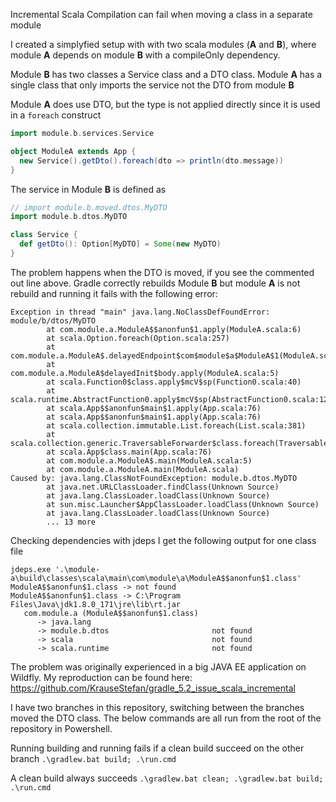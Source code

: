 <!--- Provide a brief summary of the issue in the title above -->

Incremental Scala Compilation can fail when moving a class in a separate module

I created a simplyfied setup with with two scala modules (**A** and **B**), where module **A** depends on module **B** with a compileOnly dependency.

Module **B** has two classes a Service class and a DTO class.
Module **A** has a single class that only imports the service not the DTO from module **B**

Module **A** does use DTO, but the type is not applied directly since it is used in a `foreach` construct

``` scala
import module.b.services.Service

object ModuleA extends App {
  new Service().getDto().foreach(dto => println(dto.message))
}
```

The service in Module **B** is defined as
``` scala
// import module.b.moved.dtos.MyDTO
import module.b.dtos.MyDTO

class Service {
  def getDto(): Option[MyDTO] = Some(new MyDTO)
}
```

The problem happens when the DTO is moved, if you see the commented out line above.
Gradle correctly rebuilds Module **B** but module **A** is not rebuild and running it fails with the following error:
``` 
Exception in thread "main" java.lang.NoClassDefFoundError: module/b/dtos/MyDTO
        at com.module.a.ModuleA$$anonfun$1.apply(ModuleA.scala:6)
        at scala.Option.foreach(Option.scala:257)
        at com.module.a.ModuleA$.delayedEndpoint$com$module$a$ModuleA$1(ModuleA.scala:6)
        at com.module.a.ModuleA$delayedInit$body.apply(ModuleA.scala:5)
        at scala.Function0$class.apply$mcV$sp(Function0.scala:40)
        at scala.runtime.AbstractFunction0.apply$mcV$sp(AbstractFunction0.scala:12)
        at scala.App$$anonfun$main$1.apply(App.scala:76)
        at scala.App$$anonfun$main$1.apply(App.scala:76)
        at scala.collection.immutable.List.foreach(List.scala:381)
        at scala.collection.generic.TraversableForwarder$class.foreach(TraversableForwarder.scala:35)
        at scala.App$class.main(App.scala:76)
        at com.module.a.ModuleA$.main(ModuleA.scala:5)
        at com.module.a.ModuleA.main(ModuleA.scala)
Caused by: java.lang.ClassNotFoundException: module.b.dtos.MyDTO
        at java.net.URLClassLoader.findClass(Unknown Source)
        at java.lang.ClassLoader.loadClass(Unknown Source)
        at sun.misc.Launcher$AppClassLoader.loadClass(Unknown Source)
        at java.lang.ClassLoader.loadClass(Unknown Source)
        ... 13 more
```

Checking dependencies with jdeps I get the following output for one class file
``` 
jdeps.exe '.\module-a\build\classes\scala\main\com\module\a\ModuleA$$anonfun$1.class'
ModuleA$$anonfun$1.class -> not found
ModuleA$$anonfun$1.class -> C:\Program Files\Java\jdk1.8.0_171\jre\lib\rt.jar
   com.module.a (ModuleA$$anonfun$1.class)
      -> java.lang
      -> module.b.dtos                       not found
      -> scala                               not found
      -> scala.runtime                       not found
```

The problem was originally experienced in a big JAVA EE application on Wildfly.
My reproduction can be found here: https://github.com/KrauseStefan/gradle_5.2_issue_scala_incremental

I have two branches in this repository, switching between the branches moved the DTO class.
The below commands are all run from the root of the repository in Powershell.

Running building and running fails if a clean build succeed on the other branch
`.\gradlew.bat build; .\run.cmd`

A clean build always succeeds 
`.\gradlew.bat clean; .\gradlew.bat build; .\run.cmd`

